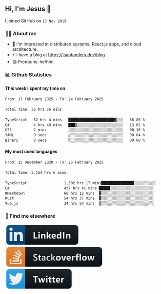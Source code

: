 ## Hi, I'm Jesus 👋

I joined GitHub on `13 Nov 2015`.

<!-- Talking about you -->

### 👨‍💻 About me

- 👦 I'm interested in distributed systems, React.js apps, and cloud architecture.
- ⚡️ I have a blog at <https://jsantanders.dev/blog>
- 😄 Pronouns: he/him

### 📊 Github Statistics

#### This week I spent my time on

<!--START_SECTION:weekly-->

```txt
From: 17 February 2025 - To: 24 February 2025

Total Time: 36 hrs 56 mins

TypeScript   32 hrs 4 mins   █████████████████████▓░░░   86.80 %
C#           4 hrs 49 mins   ███▒░░░░░░░░░░░░░░░░░░░░░   13.05 %
CSS          2 mins          ░░░░░░░░░░░░░░░░░░░░░░░░░   00.10 %
YAML         0 secs          ░░░░░░░░░░░░░░░░░░░░░░░░░   00.04 %
Binary       0 secs          ░░░░░░░░░░░░░░░░░░░░░░░░░   00.00 %
```

<!--END_SECTION:weekly-->

#### My most used languages

<!--START_SECTION:alltime-->

```txt
From: 15 December 2020 - To: 25 February 2025

Total Time: 2,154 hrs 6 mins

TypeScript                 1,302 hrs 17 mins███████████████░░░░░░░░░░   60.46 %
C#                         437 hrs 41 mins █████░░░░░░░░░░░░░░░░░░░░   20.32 %
RMarkdown                  68 hrs 12 mins  ▓░░░░░░░░░░░░░░░░░░░░░░░░   03.17 %
Rust                       54 hrs 37 mins  ▓░░░░░░░░░░░░░░░░░░░░░░░░   02.54 %
Vue.js                     34 hrs 54 mins  ▒░░░░░░░░░░░░░░░░░░░░░░░░   01.62 %
```

<!--END_SECTION:alltime-->

### 📢 Find me elsewhere

<p>
  <a target="_blank" href="https://linkedin.com/in/jsantanders">
    <img src="https://github.com/jsantanders/jsantanders/blob/master/img/linkedin.svg" alt="LinkedIn" style="vertical-align:top; margin:4px">
  </a>
  
  <a target="_blank" href="https://stackoverflow.com/users/7318331/jesus-santander">
    <img src="https://github.com/jsantanders/jsantanders/blob/master/img/stackoverflow.svg" alt="StackOverflow" style="vertical-align:top; margin:4px">
  </a>
  
  <a target="_blank" href="http://twitter.com/jsantanders">
    <img src="https://github.com/jsantanders/jsantanders/blob/master/img/twitter.svg" alt="Twitter" style="vertical-align:top; margin:4px">
  </a>
</p>
